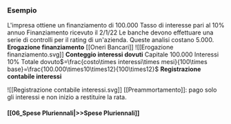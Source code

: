 ### Esempio
L'impresa ottiene un finanziamento di $100.000$
Tasso di interesse pari al 10% annuo
Finanziamento ricevuto il 2/1/22
Le banche devono effettuare una serie di controlli per il rating di un'azienda. Queste analisi costano $5.000$.
**Erogazione finanziamento** [[Oneri Bancari]]
![[Erogazione finanziamento.svg]]
**Conteggio interessi dovuti**
Capitale 100.000
Interessi 10%
Totale dovuto$=\frac{costo\times interessi\times mesi}{100\times base}=\frac{100.000\times10\times12}{100\times12}$
**Registrazione contabile interessi**

![[Registrazione contabile interessi.svg]]
[[Preammortamento]]: pago solo gli interessi e non inizio a restituire la rata.
#### [[06_Spese Pluriennali|>>Spese Pluriennali]]